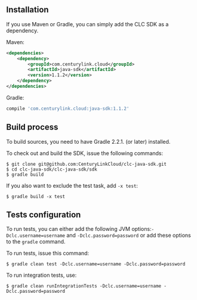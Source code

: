 Installation
------------

If you use Maven or Gradle, you can simply add the CLC SDK as a dependency.

Maven: 
```xml
<dependencies>
    <dependency>
        <groupId>com.centurylink.cloud</groupId>
        <artifactId>java-sdk</artifactId>
        <version>1.1.2</version>
    </dependency>
</dependencies>
```

Gradle:
```groovy
compile 'com.centurylink.cloud:java-sdk:1.1.2'
```


Build process
-------------

To build sources, you need to have Gradle 2.2.1. (or later) installed.

To check out and build the SDK, issue the following commands:

```
$ git clone git@github.com:CenturyLinkCloud/clc-java-sdk.git
$ cd clc-java-sdk/clc-java-sdk/sdk
$ gradle build
```

If you also want to exclude the test task, add `-x test`:
```
$ gradle build -x test
```

Tests configuration
-------------------
To run tests, you can either add the following JVM options:`-Dclc.username=username` and `-Dclc.password=password` 
or add these options to the `gradle` command.

To run tests, issue this command:
```
$ gradle clean test -Dclc.username=username -Dclc.password=password
```

To run integration tests, use:
```
$ gradle clean runIntegrationTests -Dclc.username=username -Dclc.password=password
```